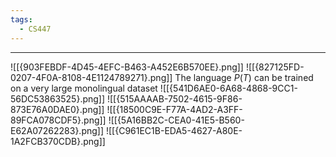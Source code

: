 ```yaml
---
tags:
  - CS447
---
```

---
![[{903FEBDF-4D45-4EFC-B463-A452E6B570EE}.png]]
![[{827125FD-0207-4F0A-8108-4E1124789271}.png]]
The language $P(T)$ can be trained on a very large monolingual dataset 
![[{541D6AE0-6A68-4868-9CC1-56DC53863525}.png]]
![[{515AAAAB-7502-4615-9F86-873E76A0DAE0}.png]]
![[{18500C9E-F77A-4AD2-A3FF-89FCA078CDF5}.png]]
![[{5A16BB2C-CEA0-41E5-B560-E62A07262283}.png]]
![[{C961EC1B-EDA5-4627-A80E-1A2FCB370CDB}.png]]

